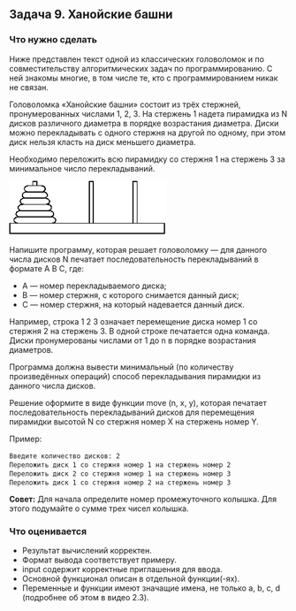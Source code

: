 ## Задача 9. Ханойские башни
### Что нужно сделать
Ниже представлен текст одной из классических головоломок и по совместительству
алгоритмических задач по программированию. С ней знакомы многие, в том числе 
те, кто с программированием никак не связан.

Головоломка «Ханойские башни» состоит из трёх стержней, пронумерованных 
числами 1, 2, 3. На стержень 1 надета пирамидка из N дисков различного 
диаметра в порядке возрастания диаметра. Диски можно перекладывать с 
одного стержня на другой по одному, при этом диск нельзя класть на диск 
меньшего диаметра.

Необходимо переложить всю пирамидку со стержня 1 на стержень 3 за минимальное 
число перекладываний.

![](towers_of_hanoi.png)

Напишите программу, которая решает головоломку — для данного числа дисков N 
печатает последовательность перекладываний в формате A B C, где: 

- A — номер перекладываемого диска; 
- B — номер стержня, с которого снимается данный диск; 
- C — номер стержня, на который надевается данный диск.

Например, строка 1 2 3 означает перемещение диска номер 1 со стержня 2 на 
стержень 3. В одной строке печатается одна команда. Диски пронумерованы 
числами от 1 до n в порядке возрастания диаметров.

Программа должна вывести минимальный (по количеству произведённых операций) 
способ перекладывания пирамидки из данного числа дисков.

Решение оформите в виде функции move (n, x, y), которая печатает 
последовательность перекладываний дисков для перемещения пирамидки высотой 
N со стержня номер X на стержень номер Y.

Пример:
```
Введите количество дисков: 2
Переложить диск 1 со стержня номер 1 на стержень номер 2
Переложить диск 2 со стержня номер 1 на стержень номер 3
Переложить диск 1 со стержня номер 2 на стержень номер 3
```

**Совет:** Для начала определите номер промежуточного колышка. Для этого 
подумайте о сумме трех чисел колышка. 

### Что оценивается
- Результат вычислений корректен.
- Формат вывода соответствует примеру.
- input содержит корректные приглашения для ввода. 
- Основной функционал описан в отдельной функции(-ях).
- Переменные и функции имеют значащие имена, не только a, b, c, d 
  (подробнее об этом в видео 2.3).

